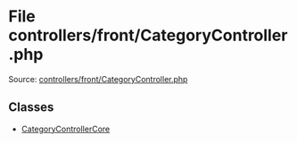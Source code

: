 File controllers/front/CategoryController.php
=========

Source: [controllers/front/CategoryController.php](https://github.com/PrestaShop/PrestaShop/blob/1.6.1.3/controllers/front/CategoryController.php)


Classes
-------

* [CategoryControllerCore](class.CategoryControllerCore.md)

